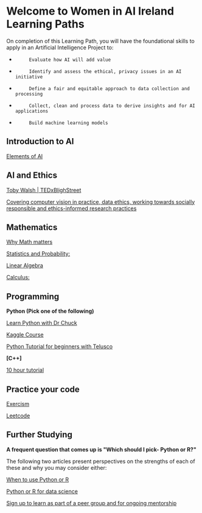 # Welcome to Women in AI Ireland Learning Paths
On completion of this Learning Path, you will have the foundational skills to apply in an Artificial Intelligence Project to:
-          Evaluate how AI will add value
-          Identify and assess the ethical, privacy issues in an AI initiative
-          Define a fair and equitable approach to data collection and processing
-          Collect, clean and process data to derive insights and for AI applications
-          Build machine learning models

## Introduction to AI
[Elements of AI](https://www.elementsofai.com)


## AI and Ethics
[Toby Walsh | TEDxBlighStreet](https://www.youtube.com/watch?v=HSsQApXQGsI)
 
 
[Covering computer vision in practice, data ethics, working towards socially responsible and ethics-informed research practices](https://sites.google.com/view/fatecv-tutorial/schedule)

## Mathematics
[Why Math matters](https://www.youtube.com/watch?v=8onB7rPG4Pk)

[Statistics and Probability:](https://www.udemy.com/course/statistics-probability)

[Linear Algebra](https://www.udemy.com/course/linear-algebra-course)

[Calculus:](https://www.udemy.com/course/calculus1)

## Programming
**Python (Pick one of the following)**

[Learn Python with Dr Chuck](https://www.youtube.com/watch?v=8DvywoWv6fI)

[Kaggle Course](https://www.kaggle.com/learn/python)

[Python Tutorial for beginners with Telusco](https://www.youtube.com/playlist?list=PLsyeobzWxl7poL9JTVyndKe62ieoN-MZ3)

**[C++]**

[10 hour tutorial](https://www.youtube.com/watch?v=_bYFu9mBnr4)


## Practice your code
[Exercism](https://exercism.io/)

[Leetcode](https://leetcode.com/)

## Further Studying
**A frequent question that comes up is "Which should I pick- Python or R?"**

The following two articles present perspectives on the strengths of each of these and why you may consider either:

[When to use Python or R](https://www.datacamp.com/community/blog/when-to-use-python-or-r)

[Python or R for data science](https://medium.com/@data_driven/python-vs-r-for-data-science-and-the-winner-is-3ebb1a968197)

[Sign up to learn as part of a peer group and for ongoing mentorship](https://lnkd.in/gitQ_Hv)


